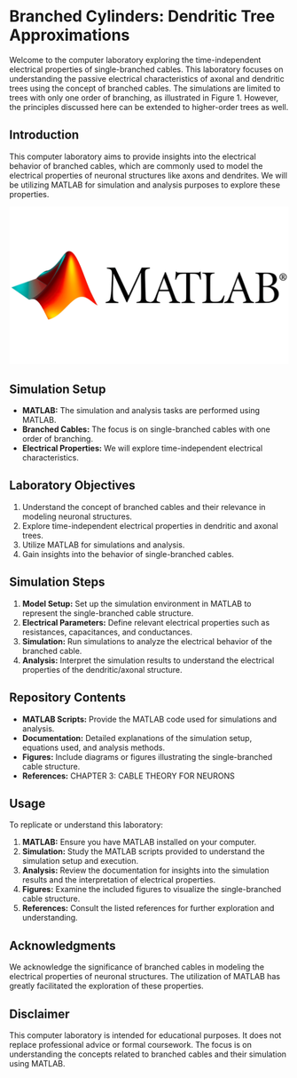 # Branched Cylinders: Dendritic Tree Approximations

Welcome to the computer laboratory exploring the time-independent electrical properties of single-branched cables. This laboratory focuses on understanding the passive electrical characteristics of axonal and dendritic trees using the concept of branched cables. The simulations are limited to trees with only one order of branching, as illustrated in Figure 1. However, the principles discussed here can be extended to higher-order trees as well.

## Introduction

This computer laboratory aims to provide insights into the electrical behavior of branched cables, which are commonly used to model the electrical properties of neuronal structures like axons and dendrites. We will be utilizing MATLAB for simulation and analysis purposes to explore these properties.

![MATLAB-logo](https://github.com/Umesha-Tilakarathna/Modelling-and-Analysis-of-Physiological-Systems/blob/main/Images/MATLAB-logo.png)


## Simulation Setup

- **MATLAB:** The simulation and analysis tasks are performed using MATLAB.
- **Branched Cables:** The focus is on single-branched cables with one order of branching.
- **Electrical Properties:** We will explore time-independent electrical characteristics.

## Laboratory Objectives

1. Understand the concept of branched cables and their relevance in modeling neuronal structures.
2. Explore time-independent electrical properties in dendritic and axonal trees.
3. Utilize MATLAB for simulations and analysis.
4. Gain insights into the behavior of single-branched cables.

## Simulation Steps

1. **Model Setup:** Set up the simulation environment in MATLAB to represent the single-branched cable structure.
2. **Electrical Parameters:** Define relevant electrical properties such as resistances, capacitances, and conductances.
3. **Simulation:** Run simulations to analyze the electrical behavior of the branched cable.
4. **Analysis:** Interpret the simulation results to understand the electrical properties of the dendritic/axonal structure.

## Repository Contents

- **MATLAB Scripts:** Provide the MATLAB code used for simulations and analysis.
- **Documentation:** Detailed explanations of the simulation setup, equations used, and analysis methods.
- **Figures:** Include diagrams or figures illustrating the single-branched cable structure.
- **References:** CHAPTER 3: CABLE THEORY FOR NEURONS

## Usage

To replicate or understand this laboratory:

1. **MATLAB:** Ensure you have MATLAB installed on your computer.
2. **Simulation:** Study the MATLAB scripts provided to understand the simulation setup and execution.
3. **Analysis:** Review the documentation for insights into the simulation results and the interpretation of electrical properties.
4. **Figures:** Examine the included figures to visualize the single-branched cable structure.
5. **References:** Consult the listed references for further exploration and understanding.

## Acknowledgments

We acknowledge the significance of branched cables in modeling the electrical properties of neuronal structures. The utilization of MATLAB has greatly facilitated the exploration of these properties.

## Disclaimer

This computer laboratory is intended for educational purposes. It does not replace professional advice or formal coursework. The focus is on understanding the concepts related to branched cables and their simulation using MATLAB.
